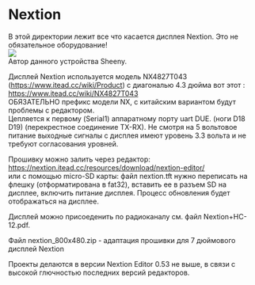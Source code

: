 # Nextion
В этой директории лежит все что касается дисплея Nextion. Это не обязательное оборудование!<br>
<img src="https://github.com/pav2000/ControlHeatPump/blob/master/Nextion/Screen/00.jpg"/><br>
Автор данного устройства Sheeny.

Дисплей Nextion используется модель NX4827T043 (https://www.itead.cc/wiki/Product) с
диагональю 4.3 дюйма вот этот : https://www.itead.cc/wiki/NX4827T043 <br>
ОБЯЗАТЕЛЬНО префикс модели NX, с китайским вариантом будут проблемы с редактором.<br>
Цепляется к первому (Serial1) аппаратному порту uart DUE. (ноги D18 D19) (перекрестное соединение
TX-RX). Не смотря на 5 вольтовое питание выходные сигналы с дисплея имеют уровень 3.3 вольта и не
требуют согласования уровней.<br>

Прошивку можно залить через редактор: https://nextion.itead.cc/resources/download/nextion-editor/<br>
или с помощью micro-SD карты: файл nextion.tft нужно переписать на флешку (отформатирована в fat32),
вставить ее в разъем SD на дисплее, включить питание дисплея. Процесс обновления будет отображаться
на дисплее.

Дисплей можно присоеденить по радиоканалу см. файл Nextion+HC-12.pdf.

Файл nextion_800x480.zip - адаптация прошивки для 7 дюймового дисплей Nextion

Проекты делаются в версии Nextion Editor 0.53 не выше, в связи с высокой глючностью
последних версий редакторов.

